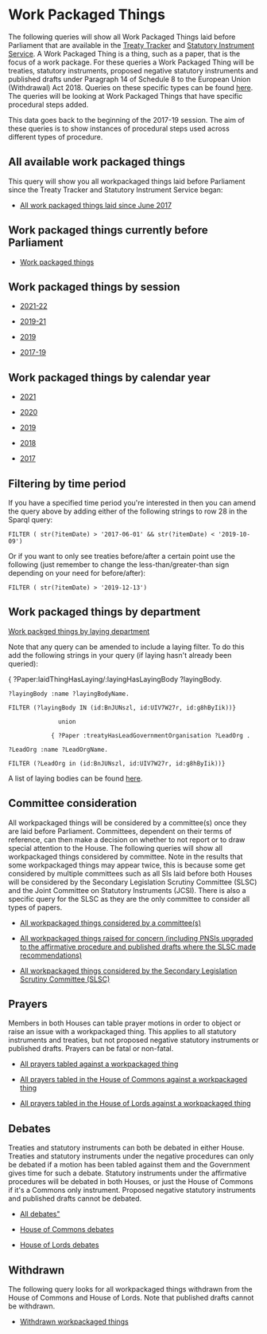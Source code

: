 # Work Packaged Things

The following queries will show all Work Packaged Things laid before Parliament that are available in the [Treaty Tracker](https://treaties.parliament.uk) and [Statutory Instrument Service](https://statutoryinstruments.parliament.uk/). A Work Packaged Thing is a thing, such as a paper, that is the focus of a work package. For these queries a Work Packaged Thing will be treaties, statutory instruments, proposed negative statutory instruments and published drafts under Paragraph 14 of Schedule 8 to the European Union (Withdrawal) Act 2018. Queries on these specific types can be found [here](https://ukparliament.github.io/ontologies/procedure/meta/queries/). The queries will be looking at Work Packaged Things that have specific procedural steps added.

This data goes back to the beginning of the 2017-19 session. The aim of these queries is to show instances of procedural steps used across different types of procedure.


## All available work packaged things

This query will show you all workpackaged things laid before Parliament since the Treaty Tracker and Statutory Instrument Service began:

* <a href="https://api.parliament.uk/s/cbea02e0">All work packaged things laid since June 2017</a>

## Work packaged things currently before Parliament

* [Work packaged things](https://api.parliament.uk/s/61ea2e4e)  

## Work packaged things by session

* <a href="https://api.parliament.uk/s/678addc1">2021-22</a>

* <a href="https://api.parliament.uk/s/0e601291">2019-21</a>

* <a href="https://api.parliament.uk/s/81727187">2019</a>

* <a href="https://api.parliament.uk/s/57fb64d3">2017-19</a>

## Work packaged things by calendar year

* <a href="https://api.parliament.uk/s/19224f0a">2021</a>

* <a href="https://api.parliament.uk/s/c48a5f3c">2020</a>

* <a href="https://api.parliament.uk/s/46569fbf">2019</a>

* <a href="https://api.parliament.uk/s/d5222955">2018</a>

* <a href="https://api.parliament.uk/s/ed8bb1bc">2017</a>

## Filtering by time period

If you have a specified time period you're interested in then you can amend the query above by adding either of the following strings to row 28 in the Sparql query:

    FILTER ( str(?itemDate) > '2017-06-01' && str(?itemDate) < '2019-10-09') 

Or if you want to only see treaties before/after a certain point use the following (just remember to change the less-than/greater-than sign depending on your need for before/after):

    FILTER ( str(?itemDate) > '2019-12-13')

## Work packaged things by department

[Work packged things by laying department](layings)	

Note that any query can be amended to include a laying filter. To do this add the following strings in your query (if laying hasn't already been queried):


{ ?Paper:laidThingHasLaying/:layingHasLayingBody ?layingBody.
	
    ?layingBody :name ?layingBodyName.
	
    FILTER (?layingBody IN (id:BnJUNszl, id:UIV7W27r, id:g8hByIik))}
	
                  union
				  
                { ?Paper :treatyHasLeadGovernmentOrganisation ?LeadOrg .
					
    ?LeadOrg :name ?LeadOrgName.
	
    FILTER (?LeadOrg in (id:BnJUNszl, id:UIV7W27r, id:g8hByIik))}
	
A list of laying bodies can be found [here](https://api.parliament.uk/query/resource?uri=https%3A%2F%2Fid.parliament.uk%2Fschema%2FLayingBody). 


## Committee consideration

All workpackaged things will be considered by a committee(s) once they are laid before Parliament. Committees, dependent on their terms of reference, can then make a decision on whether to not report or to draw special attention to the House. The following queries will show all workpackaged things considered by committee. Note in the results that some workpackaged things may appear twice, this is because some get considered by multiple committees such as all SIs laid before both Houses will be considered by the Secondary Legislation Scrutiny Committee (SLSC) and the Joint Committee on Statutory Instruments (JCSI). There is also a specific query for the SLSC as they are the only committee to consider all types of papers. 

* <a href="https://api.parliament.uk/s/86ca0733">All workpackaged things considered by a committee(s)</a>

* <a href="https://api.parliament.uk/s/5c918f33">All workpackaged things raised for concern (including PNSIs upgraded to the affirmative procedure and published drafts where the SLSC made recommendations)</a>

* <a href="https://api.parliament.uk/s/bb1c1c3f">All workpackaged things considered by the Secondary Legislation Scrutiny Committee (SLSC)</a>

## Prayers

Members in both Houses can table prayer motions in order to object or raise an issue with a workpackaged thing. This applies to all statutory instruments and treaties, but not proposed negative statutory instruments or published drafts. Prayers can be fatal or non-fatal. 

* <a href="https://api.parliament.uk/s/06f2f2b9">All prayers tabled against a workpackaged thing</a>

* <a href="https://api.parliament.uk/s/45855274">All prayers tabled in the House of Commons against a workpackaged thing</a>

* <a href="https://api.parliament.uk/s/c7c9a430">All prayers tabled in the House of Lords against a workpackaged thing</a>

## Debates 

Treaties and statutory instruments can both be debated in either House. Treaties and statutory instruments under the negative procedures can only be debated if a motion has been tabled against them and the Government gives time for such a debate. Statutory instruments under the affirmative procedures will be debated in both Houses, or just the House of Commons if it's a Commons only instrument. Proposed negative statutory instruments and published drafts cannot be debated. 

* <a href="https://api.parliament.uk/s/1e0e1c8e">All debates"</a>

* <a href="https://api.parliament.uk/s/18872032">House of Commons debates</a>

* <a href="hhttps://api.parliament.uk/s/315cb74f">House of Lords debates</a>


## Withdrawn 

The following query looks for all workpackaged things withdrawn from the House of Commons and House of Lords. Note that published drafts cannot be withdrawn.

* <a href="https://api.parliament.uk/s/cca03850">Withdrawn workpackaged things</a>
